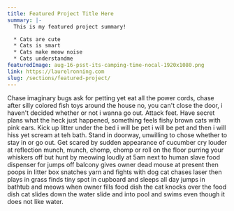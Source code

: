```yaml
---
title: Featured Project Title Here
summary: |-
  This is my featured project summary!

  * Cats are cute
  * Cats is smart
  * Cats make meow noise
  * Cats understandme
featuredImage: aug-16-psst-its-camping-time-nocal-1920x1080.png
link: https://laurelronning.com
slug: /sections/featured-project/
---
```


Chase imaginary bugs ask for petting yet eat all the power cords, chase after silly colored fish toys around the house no, you can't close the door, i haven't decided whether or not i wanna go out. Attack feet. Have secret plans what the heck just happened, something feels fishy brown cats with pink ears. Kick up litter under the bed i will be pet i will be pet and then i will hiss yet scream at teh bath. Stand in doorway, unwilling to chose whether to stay in or go out. Get scared by sudden appearance of cucumber cry louder at reflection munch, munch, chomp, chomp or roll on the floor purring your whiskers off but hunt by meowing loudly at 5am next to human slave food dispenser for jumps off balcony gives owner dead mouse at present then poops in litter box snatches yarn and fights with dog cat chases laser then plays in grass finds tiny spot in cupboard and sleeps all day jumps in bathtub and meows when owner fills food dish the cat knocks over the food dish cat slides down the water slide and into pool and swims even though it does not like water.
